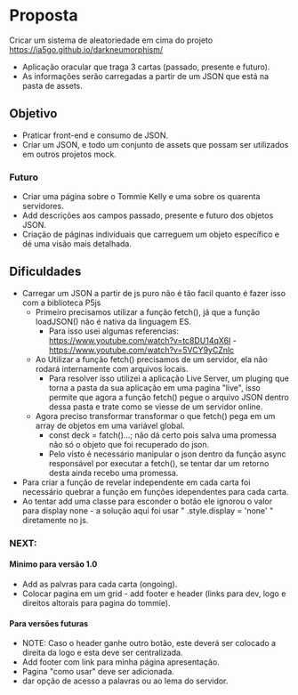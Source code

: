 # Proposta

Cricar um sistema de aleatoriedade em cima do projeto https://ia5go.github.io/darkneumorphism/

- Aplicação oracular que traga 3 cartas (passado, presente e futuro).
- As informações serão carregadas a partir de um JSON que está na pasta de assets.

## Objetivo

- Praticar front-end e consumo de JSON.
- Criar um JSON, e todo um conjunto de assets que possam ser utilizados em outros projetos mock.

### Futuro

- Criar uma página sobre o Tommie Kelly e uma sobre os quarenta servidores.
- Add descrições aos campos passado, presente e futuro dos objetos JSON.
- Criação de páginas individuais que carreguem um objeto específico e dé uma visão mais detalhada.

## Dificuldades

- Carregar um JSON a partir de js puro não é tão facil quanto é fazer isso com a biblioteca P5js
  - Primeiro precisamos utilizar a função fetch(), já que a função loadJSON() não é nativa da linguagem ES.
    - Para isso usei algumas referencias: https://www.youtube.com/watch?v=tc8DU14qX6I - https://www.youtube.com/watch?v=5VCY9yCZnlc
  - Ao Utilizar a função fetch() precisamos de um servidor, ela não rodará internamente com arquivos locais.
    - Para resolver isso utilizei a aplicação Live Server, um pluging que torna a pasta da sua aplicação em uma pagina "live", isso permite que agora a função fetch() pegue o arquivo JSON dentro dessa pasta e trate como se viesse de um servidor online.
  - Agora preciso transformar transformar o que fetch() pega em um array de objetos em uma variável global.
    - const deck = fatch()...; não dá certo pois salva uma promessa não só o objeto que foi recuperado do json.
    - Pelo visto é necessário manipular o json dentro da função async responsável por executar a fetch(), se tentar dar um retorno desta ainda recebo uma promessa.
- Para criar a função de revelar independente em cada carta foi necessário quebrar a função em funções idependentes para cada carta.
- Ao tentar add uma classe para esconder o botão ele ignorou o valor para display none - a solução aqui foi usar " .style.display = 'none' " diretamente no js.

### NEXT:

#### Minimo para versão 1.0

- Add as palvras para cada carta (ongoing).
- Colocar pagina em um grid - add footer e header (links para dev, logo e direitos altorais para pagina do tommie).

#### Para versões futuras

- NOTE: Caso o header ganhe outro botão, este deverá ser colocado a direita da logo e esta deve ser centralizada.
- Add footer com link para minha página apresentação.
- Pagina "como usar" deve ser adicionada.
- dar opção de acesso a palavras ou ao lema do servidor.
